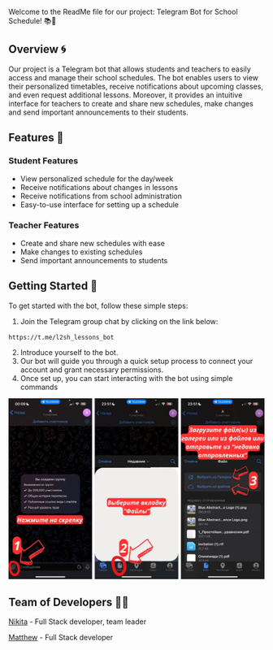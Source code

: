  Welcome to the ReadMe file for our project: Telegram Bot for School Schedule! 📚🤖

Overview 🌀
-----------

Our project is a Telegram bot that allows students and teachers to easily access and manage their school schedules. The bot enables users to view their personalized timetables, receive notifications about upcoming classes, and even request additional lessons. Moreover, it provides an intuitive interface for teachers to create and share new schedules, make changes and send important announcements to their students.

Features 🎉
---------

### Student Features

* View personalized schedule for the day/week
* Receive notifications about changes in lessons
* Receive notifications from school administration
* Easy-to-use interface for setting up a schedule

### Teacher Features

* Create and share new schedules with ease
* Make changes to existing schedules
* Send important announcements to students

Getting Started 🚀
---------------

To get started with the bot, follow these simple steps:

1. Join the Telegram group chat by clicking on the link below:
```bash
https://t.me/l2sh_lessons_bot
```
2. Introduce yourself to the bot.
3. Our bot will guide you through a quick setup process to connect your account and grant necessary permissions.
4. Once set up, you can start interacting with the bot using simple commands

![instruction](data/instruction.jpg)

Team of Developers 👨‍💻
---------------
[Nikita](https://t.me/delikatny_pon) - Full Stack developer, team leader

[Matthew](https://t.me/lokisf8) - Full Stack developer
